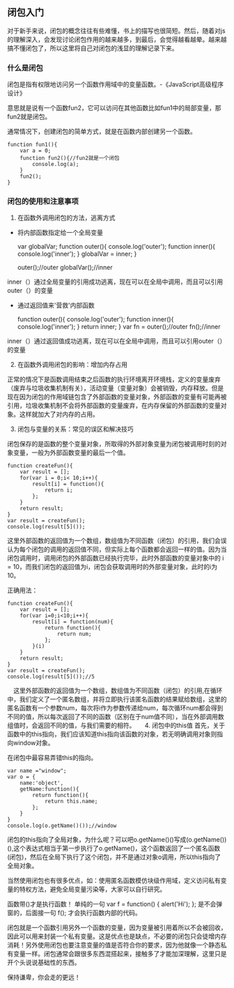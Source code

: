 ##      闭包入门

对于新手来说，闭包的概念往往有些难懂，书上的描写也很简短。然后，随着对js的理解深入，会发现讨论闭包作用的越来越多，到最后，会觉得越看越晕。越来越搞不懂闭包了，所以这里将自己对闭包的浅显的理解记录下来。

###     什么是闭包

闭包是指有权限地访问另一个函数作用域中的变量函数。-《JavaScript高级程序设计》

意思就是说有一个函数fun2，它可以访问在其他函数比如fun1中的局部变量，那fun2就是闭包。

通常情况下，创建闭包的简单方式，就是在函数内部创建另一个函数。

    function fun1(){
        var a = 0;
        function fun2(){//fun2就是一个闭包
            console.log(a);
        }
        fun2();
    }
    
###     闭包的使用和注意事项

1.  在函数外调用闭包的方法，逃离方式

-   将内部函数指定给一个全局变量

    
    var globalVar;
    function outer(){
        console.log('outer');
        function inner(){
            console.log('inner');
        }
        globalVar = inner;
    }
    
    outer();//outer
    globalVar();//inner

inner（）通过全局变量的引用成功逃离，现在可以在全局中调用，而且可以引用outer（）的变量

-   通过返回值来'营救'内部函数


    function outer(){
        console.log('outer');
        function inner(){
            console.log('inner');
        }
        return inner;
    }
    var fn = outer();//outer
    fn();//inner
    
inner（）通过返回值成功逃离，现在可以在全局中调用，而且可以引用outer（）的变量

2.  在函数外调用闭包的影响：增加内存占用

正常的情况下是函数调用结束之后函数的执行环境离开环境栈，定义的变量废弃（废弃与垃圾收集机制有关），活动变量（变量对象）会被销毁，内存释放。但是现在因为闭包的作用域链包含了外部函数的变量对象，外部函数的变量有可能再被引用，垃圾收集机制不会将外部函数的变量废弃，在内存保留的外部函数的变量对象。这样就加大了对内存的占用。

3.  闭包与变量的关系：常见的误区和解决技巧

闭包保存的是函数的整个变量对象，所取得的外部对象变量为闭包被调用时刻的对象变量，一般为外部函数变量的最后一个值。

    
    function createFun(){
        var result = [];
        for(var i = 0;i< 10;i++){
            result[i] = function(){
                return i;
            };
        }
        return result;
    }
    var result = createFun();
    console.log(result[5]());
    
这里外部函数的返回值为一个数组，数组值为不同函数（闭包）的引用，我们会误认为每个闭包的调用的返回值不同，但实际上每个函数都会返回一样的值。因为当闭包调用时，调用闭包的外部函数已经执行完毕，此时外部函数的变量对象中的 i = 10，而我们闭包的返回值为i，闭包会获取调用时的外部变量对象，此时的i为10。

正确用法：



    function createFun(){
        var result = [];
        for(var i=0;i<10;i++){
            result[i] = function(num){
                return function(){
                    return num;
                };
            }(i)
        }
        return result;
    }
    var result = createFun();
    console.log(result[5]());//5


　这里外部函数的返回值为一个数组，数组值为不同函数（闭包）的引用,在循环中，我们定义了一个匿名数组，并将立即执行该匿名函数的结果赋给数组，这里的匿名函数有一个参数num，每次将i作为参数传递给num，每次循环num都会得到不同的值，所以每次返回了不同的函数（区别在于num值不同），当在外部调用数组值时，会返回不同的值，与我们需要的相符。
　
4.  闭包中的this值
首先，关于函数中的this指向，我们应该知道this指向该函数的对象，若无明确调用对象则指向window对象。

在闭包中最容易弄错this的指向。

    var name ="window";
    var o = {
        name:'object',
        getName:function(){
            return function(){
                return this.name;
            };
        }
    }
    console.log(o.getName()());//window
    
闭包的this指向了全局对象，为什么呢？可以吧o.getName()()写成(o.getName())(),这个表达式相当于第一步执行了o.getName()，这个函数返回了一个匿名函数(闭包)，然后在全局下执行了这个闭包，并不是通过对象o调用，所以this指向了全局对象。


当然使用闭包也有很多优点，如：使用匿名函数模仿块级作用域，定义访问私有变量的特权方法，避免全局变量污染等，大家可以自行研究。


函数带()才是执行函数！ 单纯的一句 var f = function() { alert('Hi'); }; 是不会弹窗的，后面接一句 f(); 才会执行函数内部的代码。


闭包就是一个函数引用另外一个函数的变量，因为变量被引用着所以不会被回收，因此可以用来封装一个私有变量。这是优点也是缺点，不必要的闭包只会徒增内存消耗！另外使用闭包也要注意变量的值是否符合你的要求，因为他就像一个静态私有变量一样。闭包通常会跟很多东西混搭起来，接触多了才能加深理解，这里只是开个头说说基础性的东西。

保持谦卑，你会走的更远！